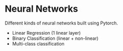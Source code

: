 # Neural Networks

Different kinds of neural networks built using Pytorch.

- Linear Regression (1 linear layer)
- Binary Classification (linear + non-linear)
- Multi-class classification

